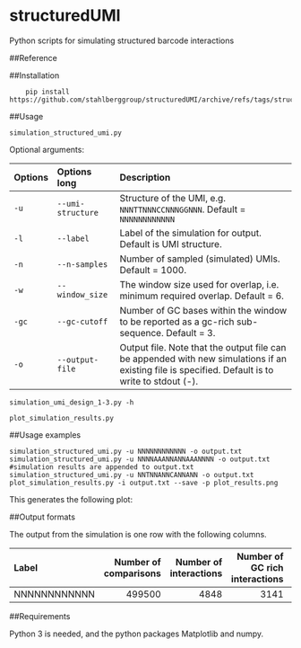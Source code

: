 # structuredUMI
Python scripts for simulating structured barcode interactions

##Reference



##Installation

```
    pip install https://github.com/stahlberggroup/structuredUMI/archive/refs/tags/structuredUMI.tar.gz
```

##Usage

`simulation_structured_umi.py`

Optional arguments:

|Options   |Options long      |Description                                                                                                                                      |
|:---------|:-----------------|:------------------------------------------------------------------------------------------------------------------------------------------------|
|`-u`      |`--umi-structure` |Structure of the UMI, e.g. `NNNTTNNNCCNNNGGNNN`. Default = `NNNNNNNNNNNN`                                                                        |
|`-l`      |`--label`         |Label of the simulation for output. Default is UMI structure.                                                                                    |
|`-n`      |`--n-samples`     |Number of sampled (simulated) UMIs. Default = 1000.                                                                                              |
|`-w`      |`--window_size`   |The window size used for overlap, i.e. minimum required overlap. Default = 6.                                                                    |
|`-gc`     |`--gc-cutoff`     |Number of GC bases within the window to be reported as  a gc-rich sub-sequence. Default = 3.                                                     |
|`-o`      |`--output-file`   |Output file. Note that the output file can be appended with new simulations if an existing file is specified. Default is to write to stdout (-). |

`simulation_umi_design_1-3.py -h`

`plot_simulation_results.py`

##Usage examples

```
simulation_structured_umi.py -u NNNNNNNNNNNN -o output.txt
simulation_structured_umi.py -u NNNNAAANNANNAAANNNN -o output.txt #simulation results are appended to output.txt
simulation_structured_umi.py -u NNTNNANNCANNANN -o output.txt
plot_simulation_results.py -i output.txt --save -p plot_results.png
```

This generates the following plot:



##Output formats

The output from the simulation is one row with the following columns. 

|Label        | Number of comparisons| Number of interactions| Number of GC rich interactions| Fraction of interactions| Fraction of GC |
|:------------|---------------------:|----------------------:|------------------------------:|------------------------:|---------------:|
|NNNNNNNNNNNN |                499500|                   4848|                           3141|                0.0097057|       0.0062883|

##Requirements

Python 3 is needed, and the python packages Matplotlib and numpy.

